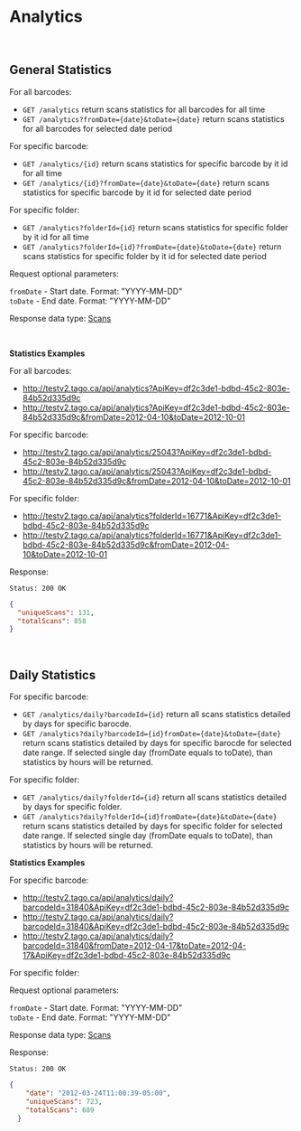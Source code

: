 Analytics
====

<br/>

General Statistics
------

For all barcodes:
* `GET /analytics` return scans statistics for all barcodes for all time
* `GET /analytics?fromDate={date}&toDate={date}` return scans statistics for all barcodes for selected date period

For specific barcode:
* `GET /analytics/{id}` return scans statistics for specific barcode by it id for all time
* `GET /analytics/{id}?fromDate={date}&toDate={date}` return scans statistics for specific barcode by it id for selected date period

For specific folder:
* `GET /analytics?folderId={id}` return scans statistics for specific folder by it id for all time
* `GET /analytics?folderId={id}?fromDate={date}&toDate={date}` return scans statistics for specific folder by it id for selected date period

Request optional parameters:

`fromDate` - Start date. Format: "YYYY-MM-DD" <br/>
`toDate` - End date. Format: "YYYY-MM-DD"

Response data type: [Scans](scans.md)

<br/>

**Statistics Examples**

For all barcodes:
  * http://testv2.tago.ca/api/analytics?ApiKey=df2c3de1-bdbd-45c2-803e-84b52d335d9c
  * http://testv2.tago.ca/api/analytics?ApiKey=df2c3de1-bdbd-45c2-803e-84b52d335d9c&fromDate=2012-04-10&toDate=2012-10-01

For specific barcode: 
  * http://testv2.tago.ca/api/analytics/25043?ApiKey=df2c3de1-bdbd-45c2-803e-84b52d335d9c
  * http://testv2.tago.ca/api/analytics/25043?ApiKey=df2c3de1-bdbd-45c2-803e-84b52d335d9c&fromDate=2012-04-10&toDate=2012-10-01

For specific folder: 
  * http://testv2.tago.ca/api/analytics?folderId=16771&ApiKey=df2c3de1-bdbd-45c2-803e-84b52d335d9c
  * http://testv2.tago.ca/api/analytics?folderId=16771&ApiKey=df2c3de1-bdbd-45c2-803e-84b52d335d9c&fromDate=2012-04-10&toDate=2012-10-01

Response:

```
Status: 200 OK
```

```json
{
  "uniqueScans": 131,
  "totalScans": 858
}
```

<br/>

Daily Statistics
------

For specific barcode:

* `GET /analytics/daily?barcodeId={id}` return all scans statistics detailed by days for specific barocde.
* `GET /analytics?daily?barcodeId={id}fromDate={date}&toDate={date}` return scans statistics detailed by days for specific barocde for selected date range. If selected single day (fromDate equals to toDate), than statistics by hours will be returned.

For specific folder:

* `GET /analytics/daily?folderId={id}` return all scans statistics detailed by days for specific folder.
* `GET /analytics?daily?folderId={id}fromDate={date}&toDate={date}` return scans statistics detailed by days for specific folder for selected date range. If selected single day (fromDate equals to toDate), than statistics by hours will be returned.

**Statistics Examples**

For specific barcode:

* http://testv2.tago.ca/api/analytics/daily?barcodeId=31840&ApiKey=df2c3de1-bdbd-45c2-803e-84b52d335d9c
* http://testv2.tago.ca/api/analytics/daily?barcodeId=31840&ApiKey=df2c3de1-bdbd-45c2-803e-84b52d335d9c
* http://testv2.tago.ca/api/analytics/daily?barcodeId=31840&fromDate=2012-04-17&toDate=2012-04-17&ApiKey=df2c3de1-bdbd-45c2-803e-84b52d335d9c

For specific folder:

Request optional parameters:

`fromDate` - Start date. Format: "YYYY-MM-DD" <br/>
`toDate` - End date. Format: "YYYY-MM-DD"

Response data type: [Scans](scans.md)

Response:

```
Status: 200 OK
```

```json
{
    "date": "2012-03-24T11:00:39-05:00",
    "uniqueScans": 723,
    "totalScans": 689
  }
```
